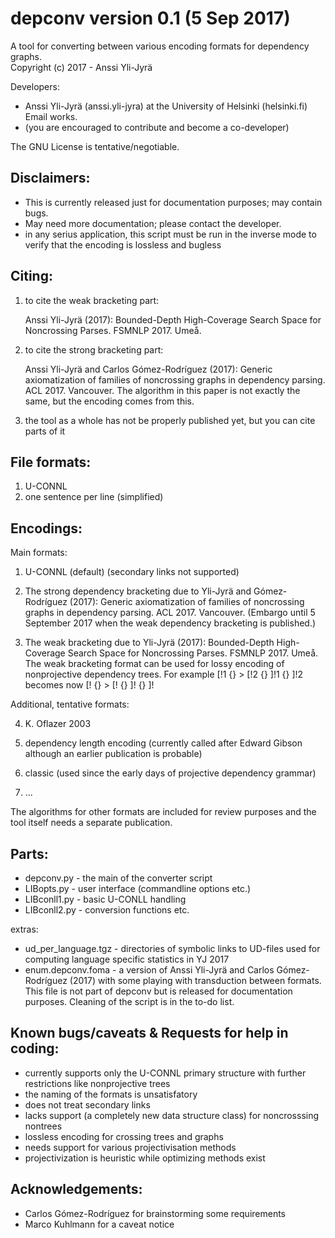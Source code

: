 # depconv version 0.1 (5 Sep 2017)

A tool for converting between various encoding formats for dependency graphs.  
Copyright (c) 2017 - Anssi Yli-Jyrä      

Developers:
- Anssi Yli-Jyrä (anssi.yli-jyra) at the University of Helsinki (helsinki.fi)
  Email works.
- (you are encouraged to contribute and become a co-developer)

The GNU License is tentative/negotiable.

Disclaimers:
------------
- This is currently released just for documentation purposes; may contain bugs.
- May need more documentation; please contact the developer.
- in any serius application, this script must be run in the inverse mode to verify that the encoding is lossless and bugless

Citing:
-------

1) to cite the weak bracketing part: 

   Anssi Yli-Jyrä (2017): 
   Bounded-Depth High-Coverage Search Space for Noncrossing Parses. FSMNLP 2017. Umeå.

2) to cite the strong bracketing part:

   Anssi Yli-Jyrä and Carlos Gómez-Rodríguez (2017): 
   Generic axiomatization of families of noncrossing graphs in dependency parsing. 
   ACL 2017. Vancouver. 
   The algorithm in this paper is not exactly the same, but the encoding comes from this.

3) the tool as a whole has not be properly published yet, but you can cite parts of it
  
File formats:
-------------
1) U-CONNL
2) one sentence per line (simplified)

Encodings:
----------

Main formats:

1) U-CONNL (default) (secondary links not supported)

2) The strong dependency bracketing due to Yli-Jyrä and Gómez-Rodríguez (2017): Generic axiomatization of families of noncrossing graphs in dependency parsing. ACL 2017. Vancouver. (Embargo until 5 September 2017 when the weak dependency bracketing is published.)

3) The weak bracketing due to Yli-Jyrä (2017): Bounded-Depth High-Coverage Search Space for Noncrossing Parses. FSMNLP 2017. Umeå.
   The weak bracketing format can be used for lossy encoding of nonprojective dependency trees.
   For example   [!1 {} > [!2 {} ]!1 {} ]!2 becomes now   [! {} > [! {} ]! {} ]!
   
Additional, tentative formats:

4) K. Oflazer 2003

5) dependency length encoding (currently called after Edward Gibson although an earlier publication is probable)

6) classic (used since the early days of projective dependency grammar)
 
7) ...

The algorithms for other formats are included for review purposes and the tool itself
needs a separate publication.  

Parts:
------
- depconv.py - the main of the converter script
- LIBopts.py - user interface (commandline options etc.)
- LIBconll1.py - basic U-CONLL handling
- LIBconll2.py - conversion functions etc.

extras:
- ud_per_language.tgz - directories of symbolic links to UD-files used for computing language specific statistics in YJ 2017 
- enum.depconv.foma - a version of Anssi Yli-Jyrä and Carlos Gómez-Rodríguez (2017) with some
  playing with transduction between formats.  This file is not part of depconv but is released for documentation purposes.
  Cleaning of the script is in the to-do list.

Known bugs/caveats & Requests for help in coding:
------------------------------------------------
- currently supports only the U-CONNL primary structure with further restrictions like nonprojective trees
- the naming of the formats is unsatisfatory
- does not treat secondary links 
- lacks support (a completely new data structure class) for noncrosssing nontrees
- lossless encoding for crossing trees and graphs
- needs support for various projectivisation methods
- projectivization is heuristic while optimizing methods exist 

Acknowledgements:
-----------------
- Carlos Gómez-Rodríguez for brainstorming some requirements
- Marco Kuhlmann for a caveat notice   

